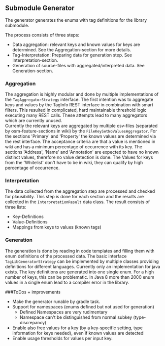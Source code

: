 ## Submodule Generator
The generator generates the enums with tag definitions for the library submodule.

The process consists of three steps:
* Data aggregation: relevant keys and known values for keys are determined. See the Aggregation-section for more details.
* Tag-Interpretation: Preparing data for generation step. See Interpretation-section.
* Generation of source-files with aggregated/interpreted data. See Generation-section.

### Aggregation
The aggregation is highly modular and done by multiple implementations of the `TagAggregatorStrategy` interface. The 
first intention was to aggregate keys and values by the TagInfo REST interface in combination with smart filters. This 
resulted in complicated, hard maintainable threshold logic executing many REST calls. These attempts lead to many 
aggregators which are currently unused.  
Currently the relevant keys are aggregated by multiple csv-files (separated by osm-feature-sections in wiki) by the 
`FileKeySetNoValuesAggregator`. 
For the sections 'Primary' and 'Property' the known values are determined via the rest interface. The acceptance
criteria are that a value is mentioned in wiki and has a minimum percentage of occurrence with its key.
The sections 'Address', 'Name' and 'Annotation' are expected to have no known distinct values, therefore no value 
detection is done.
The Values for keys from the 'Whitelist' don't have to be in wiki, they can qualify by high percentage of occurrence. 

### Interpretation
The data collected from the aggregation step are processed and checked for plausibility. This step is done for each
section and the results are collected in the `InterpretationResult` data class. The result consists of three lists:
* Key-Definitions
* Value-Definitions
* Mappings from keys to values (known tags)

### Generation
The generation is done by reading in code templates and filling them with enum definitions of the processed data. The 
basic interface `TagLibGeneratorStrategy` can be implemented by multiple classes providing definitions for different 
languages. Currently only an implementation for java exists.
The key definitions are generated into one single enum. For a high number of keys, this can be problematic. In Java 8
more than 2000 enum values in a single enum lead to a compiler error in the library.

###ToDos + improvements
* Make the generator runable by gradle task.
* Support for namespaces (enums defined but not used for generation)
  * Defined Namespaces are very rudimentary
  * Namespace can't be distinguished from normal subkey (type-discrepancy)
* Enable also free values for a key (by a key-specific setting, type information for keys needed), even if known values are detected 
* Enable usage thresholds for values per input key.
